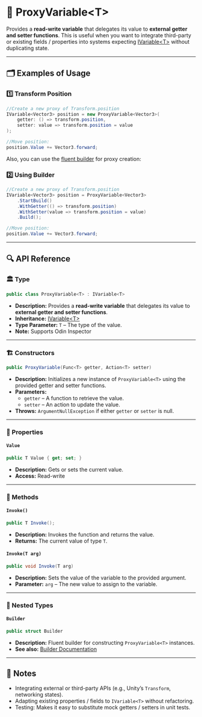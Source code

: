 # 🧩 ProxyVariable&lt;T&gt;

Provides a **read-write variable** that delegates its value to **external getter and setter
functions**. This is useful when you want to integrate third-party or existing fields /
properties into systems expecting [IVariable\<T>](IVariable.md) without duplicating state.

---

## 🗂 Examples of Usage

### 1️⃣ Transform Position

```csharp
//Create a new proxy of Transform.position
IVariable<Vector3> position = new ProxyVariable<Vector3>(
    getter: () => transform.position,
    setter: value => transform.position = value
);

//Move position:
position.Value += Vector3.forward; 
```

Also, you can use the [fluent builder](ProxyVariableBuilder.md) for proxy creation:

### 2️⃣ Using Builder

```csharp
//Create a new proxy of Transform.position
IVariable<Vector3> position = ProxyVariable<Vector3>
    .StartBuild()
    .WithGetter(() => transform.position)
    .WithSetter(value => transform.position = value)
    .Build();

//Move position:
position.Value += Vector3.forward; 
```

---

## 🔍 API Reference

### 🏛️ Type <div id="-type"></div>

```csharp
public class ProxyVariable<T> : IVariable<T>
```

- **Description:** Provides a **read-write variable** that delegates its value to **external getter and setter
  functions**.
- **Inheritance:** [IVariable&lt;T&gt;](IVariable.md)
- **Type Parameter:** `T` – The type of the value.
- **Note:** Supports Odin Inspector

---

<div id="-constructors"></div>

### 🏗️ Constructors

```csharp
public ProxyVariable(Func<T> getter, Action<T> setter)
```

- **Description:** Initializes a new instance of `ProxyVariable<T>` using the provided getter and setter functions.
- **Parameters:**
    - `getter` – A function to retrieve the value.
    - `setter` – An action to update the value.
- **Throws:** `ArgumentNullException` if either `getter` or `setter` is null.

---

### 🔑 Properties

#### `Value`

```csharp
public T Value { get; set; }
```

- **Description:** Gets or sets the current value.
- **Access:** Read-write

---

### 🏹 Methods

#### `Invoke()`

```csharp
public T Invoke();
```

- **Description:** Invokes the function and returns the value.
- **Returns:** The current value of type `T`.

#### `Invoke(T arg)`

```csharp
public void Invoke(T arg)
```

- **Description:** Sets the value of the variable to the provided argument.
- **Parameter:** `arg` – The new value to assign to the variable.

---

### 🧩 Nested Types

#### `Builder`

```csharp
public struct Builder
```

- **Description:** Fluent builder for constructing `ProxyVariable<T>` instances.
- **See also:** [Builder Documentation](ProxyVariableBuilder.md)

---

## 📝 Notes

- Integrating external or third-party APIs (e.g., Unity’s `Transform`, networking states).
- Adapting existing properties / fields to `IVariable<T>` without refactoring.
- Testing: Makes it easy to substitute mock getters / setters in unit tests.

